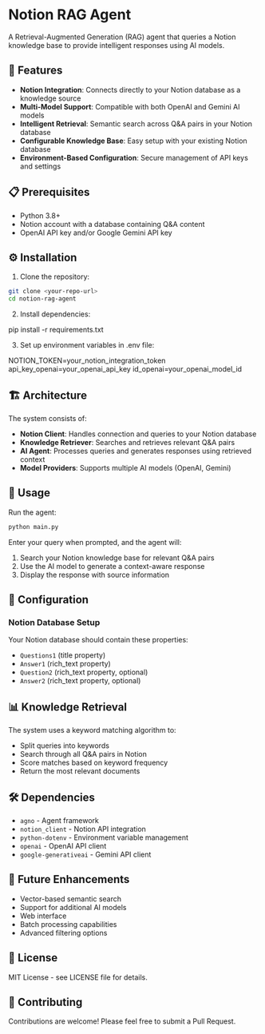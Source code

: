 # Notion RAG Agent

A Retrieval-Augmented Generation (RAG) agent that queries a Notion knowledge base to provide intelligent responses using AI models.

## 🚀 Features

- **Notion Integration**: Connects directly to your Notion database as a knowledge source
- **Multi-Model Support**: Compatible with both OpenAI and Gemini AI models
- **Intelligent Retrieval**: Semantic search across Q&A pairs in your Notion database
- **Configurable Knowledge Base**: Easy setup with your existing Notion database
- **Environment-Based Configuration**: Secure management of API keys and settings

## 📋 Prerequisites

- Python 3.8+
- Notion account with a database containing Q&A content
- OpenAI API key and/or Google Gemini API key

## ⚙️ Installation

1. Clone the repository:
```bash
git clone <your-repo-url>
cd notion-rag-agent
```
2. Install dependencies:

pip install -r requirements.txt

3. Set up environment variables in .env file:

NOTION_TOKEN=your_notion_integration_token
api_key_openai=your_openai_api_key
id_openai=your_openai_model_id

## 🏗️ Architecture

The system consists of:

- **Notion Client**: Handles connection and queries to your Notion database
- **Knowledge Retriever**: Searches and retrieves relevant Q&A pairs  
- **AI Agent**: Processes queries and generates responses using retrieved context
- **Model Providers**: Supports multiple AI models (OpenAI, Gemini)

## 🎯 Usage

Run the agent:
```bash
python main.py

```

Enter your query when prompted, and the agent will:

1. Search your Notion knowledge base for relevant Q&A pairs
2. Use the AI model to generate a context-aware response
3. Display the response with source information

## 🔧 Configuration

### Notion Database Setup

Your Notion database should contain these properties:

- `Questions1` (title property)
- `Answer1` (rich_text property) 
- `Question2` (rich_text property, optional)
- `Answer2` (rich_text property, optional)

## 📊 Knowledge Retrieval

The system uses a keyword matching algorithm to:

- Split queries into keywords
- Search through all Q&A pairs in Notion
- Score matches based on keyword frequency
- Return the most relevant documents

## 🛠️ Dependencies

- `agno` - Agent framework
- `notion_client` - Notion API integration
- `python-dotenv` - Environment variable management
- `openai` - OpenAI API client
- `google-generativeai` - Gemini API client

## 🔮 Future Enhancements

- Vector-based semantic search
- Support for additional AI models
- Web interface
- Batch processing capabilities
- Advanced filtering options

## 📝 License

MIT License - see LICENSE file for details.

## 🤝 Contributing

Contributions are welcome! Please feel free to submit a Pull Request.